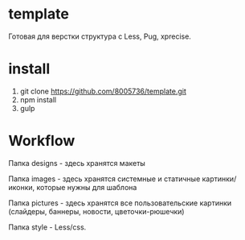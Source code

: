 # template
Готовая для верстки структура с Less, Pug, xprecise.
# install

1) git clone https://github.com/8005736/template.git
2) npm install
3) gulp

# Workflow
Папка designs - здесь хранятся макеты

Папка images - здесь хранятся системные и статичные картинки/иконки, которые нужны для шаблона

Папка pictures - здесь хранятся все пользовательские картинки (слайдеры, баннеры, новости, цветочки-рюшечки)

Папка style - Less/css.
